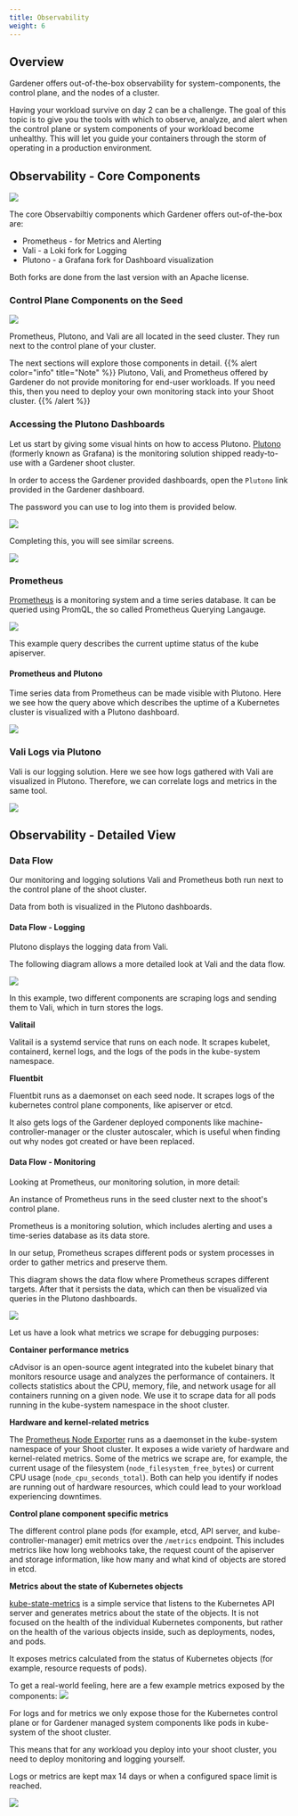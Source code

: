 ```yaml
---
title: Observability
weight: 6
---
```


## Overview

Gardener offers out-of-the-box observability for system-components, the control plane, and the nodes of a cluster.

Having your workload survive on day 2 can be a challenge. The goal of this topic is to give you the tools with which to observe, analyze, and alert when the control plane or system components of your workload become unhealthy. This will let you guide your containers through the storm of operating in a production environment.

## Observability - Core Components

![](./images/core-components.png)

The core Observabiltiy components which Gardener offers out-of-the-box are:
- Prometheus - for Metrics and Alerting
- Vali - a Loki fork for Logging
- Plutono - a Grafana fork for Dashboard visualization

Both forks are done from the last version with an Apache license.

### Control Plane Components on the Seed

![](./images/control-plane-components.png)

Prometheus, Plutono, and Vali are all located in the seed cluster. They run next to the control plane of your cluster.

The next sections will explore those components in detail.
{{% alert color="info"  title="Note" %}}
Plutono, Vali, and Prometheus offered by Gardener do not provide monitoring for end-user workloads. If you need this, then you need to deploy your own monitoring stack into your Shoot cluster.
{{% /alert %}}

### Accessing the Plutono Dashboards

Let us start by giving some visual hints on how to access Plutono. [Plutono](https://github.com/credativ/plutono#plutono) (formerly known as Grafana) is the monitoring solution shipped ready-to-use with a Gardener shoot cluster.

In order to access the Gardener provided dashboards, open the `Plutono` link provided in the Gardener dashboard.

The password you can use to log into them is provided below.

![](./images/access-plutono.png)

Completing this, you will see similar screens.

![](./images/plutono.png)

### Prometheus

[Prometheus](https://prometheus.io/) is a monitoring system and a time series database. It can be queried using PromQL, the so called Prometheus Querying Langauge. 

![](./images/prometheus.png)

This example query describes the current uptime status of the kube apiserver.

#### Prometheus and Plutono

Time series data from Prometheus can be made visible with Plutono. Here we see how the query above which describes the uptime of a Kubernetes cluster is visualized with a Plutono dashboard.

![](./images/prometheus-plutono.png)

### Vali Logs via Plutono

Vali is our logging solution. Here we see how logs gathered with Vali are visualized in Plutono. Therefore, we can correlate logs and metrics in the same tool.

![](./images/vali-logs.png)

## Observability - Detailed View

### Data Flow

Our monitoring and logging solutions Vali and Prometheus both run next to the control plane of the shoot cluster.

Data from both is visualized in the Plutono dashboards.

#### Data Flow - Logging

Plutono displays the logging data from Vali. 

The following diagram allows a more detailed look at Vali and the data flow.

![](./images/data-flow-logging.png)

In this example, two different components are scraping logs and sending them to Vali, which in turn stores the logs.

**Valitail**

Valitail is a systemd service that runs on each node. It scrapes kubelet, containerd, kernel logs, and the logs of the pods in the kube-system namespace.

**Fluentbit**

Fluentbit runs as a daemonset on each seed node. It scrapes logs of the kubernetes control plane components, like apiserver or etcd. 

It also gets logs of the Gardener deployed components like machine-controller-manager or the cluster autoscaler, which is useful when finding out why nodes got created or have been replaced.

#### Data Flow - Monitoring

Looking at Prometheus, our monitoring solution, in more detail:

An instance of Prometheus runs in the seed cluster next to the shoot's control plane.

Prometheus is a monitoring solution, which includes alerting and uses a time-series database as its data store. 

In our setup, Prometheus scrapes different pods or system processes in order to gather metrics and preserve them.

This diagram shows the data flow where Prometheus scrapes different targets. After that it persists the data, which can then be visualized via queries in the Plutono dashboards.

![](./images/data-flow-monitoring.png)

Let us have a look what metrics we scrape for debugging purposes:

**Container performance metrics**

cAdvisor is an open-source agent integrated into the kubelet binary that monitors resource usage and analyzes the performance of containers. It collects statistics about the CPU, memory, file, and network usage for all containers running on a given node. We use it to scrape data for all pods running in the kube-system namespace in the shoot cluster.

**Hardware and kernel-related metrics**

The [Prometheus Node Exporter](https://prometheus.io/docs/guides/node-exporter/) runs as a daemonset in the kube-system namespace of your Shoot cluster. It exposes a wide variety of hardware and kernel-related metrics. Some of the metrics we scrape are, for example, the current usage of the filesystem (`node_filesystem_free_bytes`) or current CPU usage (`node_cpu_seconds_total`). Both can help you identify if nodes are running out of hardware resources, which could lead to your workload experiencing downtimes.

**Control plane component specific metrics**

The different control plane pods (for example, etcd, API server, and kube-controller-manager) emit metrics over the `/metrics` endpoint. This includes metrics like how long webhooks take, the request count of the apiserver and storage information, like how many and what kind of objects are stored in etcd.

**Metrics about the state of Kubernetes objects**

[kube-state-metrics](https://github.com/kubernetes/kube-state-metrics) is a simple service that listens to the Kubernetes API server and generates metrics about the state of the objects. It is not focused on the health of the individual Kubernetes components, but rather on the health of the various objects inside, such as deployments, nodes, and pods.

It exposes metrics calculated from the status of Kubernetes objects (for example, resource requests of pods).

To get a real-world feeling, here are a few example metrics exposed by the components:
![](./images/data-flow-monitoring-2.png)

For logs and for metrics we only expose those for the Kubernetes control plane or for Gardener managed system components like pods in kube-system of the shoot cluster.

This means that for any workload you deploy into your shoot cluster, you need to deploy monitoring and logging yourself.

Logs or metrics are kept max 14 days or when a configured space limit is reached.

![](./images/data-flow-monitoring-3.png)